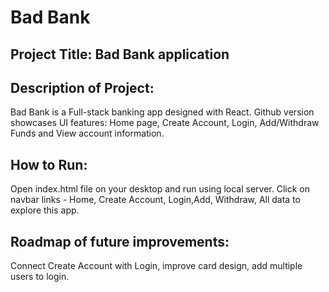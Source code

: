 # Bad Bank

## Project Title: Bad Bank application

## Description of Project:

Bad Bank is a Full-stack banking app designed with React. Github version showcases UI features: Home page, Create Account, Login, Add/Withdraw Funds and View account information.

## How to Run:

Open index.html file on your desktop and run using local server. Click on navbar links - Home, Create Account, Login,Add, Withdraw, All data to explore this app.

## Roadmap of future improvements:
Connect Create Account with Login, improve card design, add multiple users to login.
